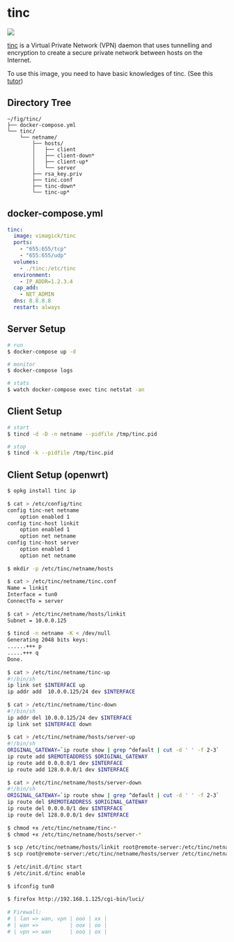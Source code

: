 tinc
====

![](https://badge.imagelayers.io/vimagick/tinc:latest.svg)

[tinc][1] is a Virtual Private Network (VPN) daemon that uses tunnelling and
encryption to create a secure private network between hosts on the Internet.

To use this image, you need to have basic knowledges of tinc. (See this [tutor][2])

## Directory Tree

```
~/fig/tinc/
├── docker-compose.yml
└── tinc/
    └── netname/
        ├── hosts/
        │   ├── client
        │   ├── client-down*
        │   ├── client-up*
        │   └── server
        ├── rsa_key.priv
        ├── tinc.conf
        ├── tinc-down*
        └── tinc-up*
```

## docker-compose.yml

```yaml
tinc:
  image: vimagick/tinc
  ports:
    - "655:655/tcp"
    - "655:655/udp"
  volumes:
    - ./tinc:/etc/tinc
  environment:
    - IP_ADDR=1.2.3.4
  cap_add:
    - NET_ADMIN
  dns: 8.8.8.8
  restart: always
```

## Server Setup

```bash
# run
$ docker-compose up -d

# monitor
$ docker-compose logs

# stats
$ watch docker-compose exec tinc netstat -an
```

## Client Setup

```bash
# start
$ tincd -d -D -n netname --pidfile /tmp/tinc.pid

# stop
$ tincd -k --pidfile /tmp/tinc.pid
```

## Client Setup (openwrt)

```bash
$ opkg install tinc ip
 
$ cat > /etc/config/tinc
config tinc-net netname
    option enabled 1
config tinc-host linkit
    option enabled 1
    option net netname
config tinc-host server
    option enabled 1
    option net netname
 
$ mkdir -p /etc/tinc/netname/hosts
 
$ cat > /etc/tinc/netname/tinc.conf
Name = linkit
Interface = tun0
ConnectTo = server
 
$ cat > /etc/tinc/netname/hosts/linkit
Subnet = 10.0.0.125
 
$ tincd -n netname -K < /dev/null
Generating 2048 bits keys:
......+++ p
.....+++ q
Done.
 
$ cat > /etc/tinc/netname/tinc-up
#!/bin/sh
ip link set $INTERFACE up
ip addr add  10.0.0.125/24 dev $INTERFACE
 
$ cat > /etc/tinc/netname/tinc-down
#!/bin/sh
ip addr del 10.0.0.125/24 dev $INTERFACE
ip link set $INTERFACE down
 
$ cat > /etc/tinc/netname/hosts/server-up
#!/bin/sh
ORIGINAL_GATEWAY=`ip route show | grep ^default | cut -d ' ' -f 2-3`
ip route add $REMOTEADDRESS $ORIGINAL_GATEWAY
ip route add 0.0.0.0/1 dev $INTERFACE
ip route add 128.0.0.0/1 dev $INTERFACE
 
$ cat > /etc/tinc/netname/hosts/server-down
#!/bin/sh
ORIGINAL_GATEWAY=`ip route show | grep ^default | cut -d ' ' -f 2-3`
ip route del $REMOTEADDRESS $ORIGINAL_GATEWAY
ip route del 0.0.0.0/1 dev $INTERFACE
ip route del 128.0.0.0/1 dev $INTERFACE
 
$ chmod +x /etc/tinc/netname/tinc-*
$ chmod +x /etc/tinc/netname/hosts/server-*
 
$ scp /etc/tinc/netname/hosts/linkit root@remote-server:/etc/tinc/netname/hosts/
$ scp root@remote-server:/etc/tinc/netname/hosts/server /etc/tinc/netname/hosts/
 
$ /etc/init.d/tinc start
$ /etc/init.d/tinc enable
 
$ ifconfig tun0
 
$ firefox http://192.168.1.125/cgi-bin/luci/
 
# Firewall:
# | lan => wan, vpn | ooo | xx |
# | wan =>          | oox | oo |
# | vpn => wan      | ooo | ox |
```

[1]: http://tinc-vpn.org/
[2]: https://www.digitalocean.com/community/tutorials/how-to-install-tinc-and-set-up-a-basic-vpn-on-ubuntu-14-04
